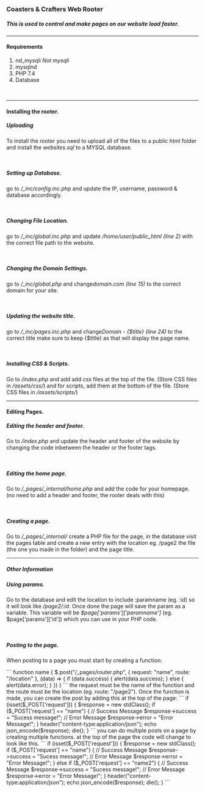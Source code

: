 <h3>Coasters & Crafters Web Rooter</h3>
<h5>This is used to control and make pages on our website load faster.</h5>

<hr>

<h4>Requirements</h4>
<ol>
  <li>nd_mysqli <i>Not mysqli</i></li>
  <li>mysqlnd</li>
  <li>PHP 7.4</li>
  <li>Database</li>
</ol>
<br>

<hr>

<h4>Installing the rooter.</h4>
<h5>Uploading</h5>
<p>To install the rooter you need to upload all of the files to a public html folder and install the <i>websites.sql</i> to a MYSQL database.</p>
<br>
<h5>Setting up Database.</h5>
<p>go to <i>/_inc/config.inc.php</i> and update the IP, username, password & database accordingly.</p>
<br>
<h5>Changing File Location.</h5>
<p>go to <i>/_inc/global.inc.php</i> and update <i>/home/user/public_html (line 2)</i> with the correct file path to the website.</p>
<br>
<h5>Changing the Domain Settings.</h5>
<p>go to <i>/_inc/global.php</i> and change<i>domain.com (line 15)</i> to the correct domain for your site.</p>
<br>
<h5>Updating the website title.</h5>
<p>go to <i>/_inc/pages.inc.php</i> and change<i>Domain - {$title} (line 24)</i> to the correct title make sure to keep {$title} as that will display the page name.</p>
<br>
<h5>Installing CSS & Scripts.</h5>
<p>Go to <i>/index.php</i> and add add css files at the top of the file. (Store CSS files in <i>/assets/css/</i>) and for scripts, add them at the bottom of the file. (Store CSS files in <i>/assets/scripts/</i>)</p>

<hr>

<h4>Editing Pages.</h4>
<h5>Editing the header and footer.</h5>
<p>Go to <i>/index.php</i> and update the header and footer of the website by changing the code inbetween the header or the footer tags.</p>
<br>
<h5>Editing the home page.</h5>
<p>Go to <i>/_pages/_internal/home.php</i> and add the code for your homepage. (no need to add a header and footer, the rooter deals with this)</p>
<br>
<h5>Creating a page.</h5>
<p>Go to <i>/_pages/_internal/</i> create a PHP file for the page, in the database visit the pages table and create a new entry with the location eg. /page2 the file (the one you made in the folder) and the page title.</p>

<hr>

<h5>Other Information</h5>
<h5>Using params.</h5>
<p>Go to the database and edit the location to include :paramname (eg. :id) so it will look like <i>/page2/:id</i>. Once done the page will save the param as a variable. This variable will be <i>$page['params']['paramname']</i> (eg. $page['params']['id']) which you can use in your PHP code.</p>
<br>
<h5>Posting to the page.</h5>
<p>When posting to a page you must start by creating a function:</p>
```
  function name {
      $.post("/_pages/router.php", {
          request: "name",
          route: "/location"
      }, (data) => {
          if (data.success) {
              alert(data.success);
          } else {
              alert(data.error);
          }
      })
  }
```
the request must be the name of the function and the route must be the location (eg. route: "/page2"). Once the function is made, you can create the post by adding this at the top of the page:
```
if (isset($_POST['request'])) {
    $response = new stdClass();
    if ($_POST['request'] == "name") {
        // Success Message
        $response->success = "Sucess message!";
        // Error Message
        $response->error = "Error Message!";
    }
    header("content-type:application/json");
    echo json_encode($response);
    die();
}
```
you can do multiple posts on a page by creating multiple functions. at the top of the page the code will change to look like this.
```
if (isset($_POST['request'])) {
    $response = new stdClass();
    if ($_POST['request'] == "name") {
        // Success Message
        $response->success = "Sucess message!";
        // Error Message
        $response->error = "Error Message!";
    } else if ($_POST['request'] == "name2") {
        // Success Message
        $response->success = "Sucess message!";
        // Error Message
        $response->error = "Error Message!";
    }
    header("content-type:application/json");
    echo json_encode($response);
    die();
}
```
